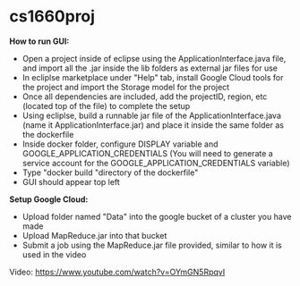 # cs1660proj
**How to run GUI:**
* Open a project inside of eclipse using the ApplicationInterface.java file, and import all the .jar inside the lib folders as external jar files for use
* In ecliplse marketplace under "Help" tab, install Google Cloud tools for the project and import the Storage model for the project
* Once all dependencies are included, add the projectID, region, etc (located top of the file) to complete the setup
* Using ecliplse, build a runnable jar file of the ApplicationInterface.java (name it ApplicationInterface.jar) and place it inside the same folder as the dockerfile
* Inside docker folder, configure DISPLAY variable and GOOGLE_APPLICATION_CREDENTIALS (You will need to generate a service account for the GOOGLE_APPLICATION_CREDENTIALS variable)
* Type "docker build "directory of the dockerfile"
* GUI should appear top left

**Setup Google Cloud:**
* Upload folder named "Data" into the google bucket of a cluster you have made
* Upload MapReduce.jar into that bucket
* Submit a job using the MapReduce.jar file provided, similar to how it is used in the video

Video: https://www.youtube.com/watch?v=OYmGN5RpqvI
